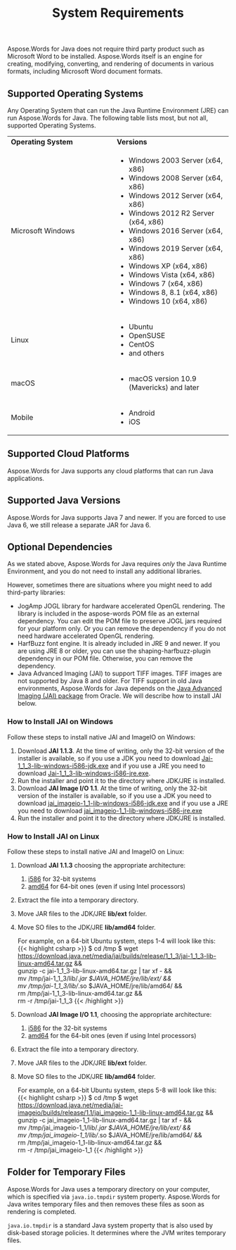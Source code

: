 ﻿---
title: System Requirements
second_title: Aspose.Words for Java
articleTitle: System Requirements
linktitle: System Requirements
description: "Before you start working with Aspose.Words for Java, ensure that you meet the operating system, platform, frameworks, and environment requirements so the activities on your devices are properly accounted for."
type: docs
weight: 80
url: /java/system-requirements/
---

Aspose.Words for Java does not require third party product such as Microsoft Word to be installed. Aspose.Words itself is an engine for creating, modifying, converting, and rendering of documents in various formats, including Microsoft Word document formats.

## Supported Operating Systems

Any Operating System that can run the Java Runtime Environment (JRE) can run Aspose.Words for Java. The following table lists most, but not all, supported Operating Systems.

<table>  
	<tr>
			<td style="font-weight: bold; width:400px">Operating System</td>
			<td style="font-weight: bold; width:400px">Versions</td>
		</tr>
  <tr>
			<td>Microsoft Windows</td>
			<td><ul><li>Windows 2003 Server (x64, x86)</li><li>Windows 2008 Server (x64, x86)</li><li>Windows 2012 Server (x64, x86)</li><li>Windows 2012 R2 Server (x64, x86)</li><li>Windows 2016 Server (x64, x86)</li><li>Windows 2019 Server (x64, x86)</li><li>Windows XP (x64, x86)</li><li>Windows Vista (x64, x86)</li><li>Windows 7 (x64, x86)</li><li>Windows 8, 8.1 (x64, x86)</li><li>Windows 10 (x64, x86)</li></ul></td>
		</tr>
  <tr>
			<td>Linux</td>
			<td><ul><li>Ubuntu</li><li>OpenSUSE</li><li>CentOS</li><li>and others</li></ul></td>
		</tr>
  <tr>
			<td>macOS</td>
			<td><ul><li>macOS version 10.9 (Mavericks) and later</li></ul></td>
		</tr>
  <tr>
			<td>Mobile</td>
			<td><ul><li>Android</li><li>iOS</li></ul></td>
		</tr>
</table>

## Supported Cloud Platforms

Aspose.Words for Java supports any cloud platforms that can run Java applications. 

## Supported Java Versions

Aspose.Words for Java supports Java 7 and newer. If you are forced to use Java 6, we still release a separate JAR for Java 6.


## Optional Dependencies

As we stated above, Aspose.Words for Java requires *only* the Java Runtime Environment, and you do not need to install any additional libraries.

However, sometimes there are situations where you might need to add third-party libraries:

- JogAmp JOGL library for hardware accelerated OpenGL rendering. The library is included in the aspose-words POM file as an external dependency. You can edit the POM file to preserve JOGL jars required for your platform only. Or you can remove the dependency if you do not need hardware accelerated OpenGL rendering.
- HarfBuzz font engine. It is already included in JRE 9 and newer. If you are using JRE 8 or older, you can use the shaping-harfbuzz-plugin dependency in our POM file. Otherwise, you can remove the dependency.
- Java Advanced Imaging (JAI) to support TIFF images. TIFF images are not supported by Java 8 and older. For TIFF support in old Java environments, Aspose.Words for Java depends on the [Java Advanced Imaging (JAI) package](https://www.oracle.com/java/technologies/java-archive-downloads-java-client-downloads.html) from Oracle. We will describe how to  install JAI below.

### How to Install JAI on Windows

Follow these steps to install native JAI and ImageIO on Windows:

1. Download **JAI 1.1.3**.
   At the time of writing, only the 32-bit version of the installer is available, so if you use a JDK you need to download [Jai-1_1_3-lib-windows-i586-jdk.exe](https://download.java.net/media/jai/builds/release/1_1_3/jai-1_1_3-lib-windows-i586-jdk.exe) and if you use a JRE you need to download [Jai-1_1_3-lib-windows-i586-jre.exe](https://download.java.net/media/jai/builds/release/1_1_3/jai-1_1_3-lib-windows-i586-jre.exe).
1. Run the installer and point it to the directory where JDK/JRE is installed.
1. Download **JAI Image I/O 1.1**.
   At the time of writing, only the 32-bit version of the installer is available, so if you use a JDK you need to download [jai_imageio-1_1-lib-windows-i586-jdk.exe](https://download.java.net/media/jai-imageio/builds/release/1.1/jai_imageio-1_1-lib-windows-i586-jdk.exe) and if you use a JRE you need to download [jai_imageio-1_1-lib-windows-i586-jre.exe](https://download.java.net/media/jai-imageio/builds/release/1.1/jai_imageio-1_1-lib-windows-i586-jre.exe)
1. Run the installer and point it to the directory where JDK/JRE is installed.

### How to Install JAI on Linux

Follow these steps to install native JAI and ImageIO on Linux:

1. Download **JAI 1.1.3** choosing the appropriate architecture:
   1. [i586](https://download.java.net/media/jai/builds/release/1_1_3/jai-1_1_3-lib-linux-i586.tar.gz) for 32-bit systems
   1. [amd64](https://download.java.net/media/jai/builds/release/1_1_3/jai-1_1_3-lib-linux-amd64.tar.gz) for 64-bit ones (even if using Intel processors)
1. Extract the file into a temporary directory.
1. Move JAR files to the JDK/JRE **lib/ext** folder.
1. Move SO files to the JDK/JRE **lib/amd64** folder.<br>

   For example, on a 64-bit Ubuntu system, steps 1-4 will look like this:<br>
   {{< highlight csharp >}}
   $ cd /tmp
   $ wget https://download.java.net/media/jai/builds/release/1_1_3/jai-1_1_3-lib-linux-amd64.tar.gz && \
   gunzip -c jai-1_1_3-lib-linux-amd64.tar.gz | tar xf - && \
   mv /tmp/jai-1_1_3/lib/*.jar $JAVA_HOME/jre/lib/ext/ && \
   mv /tmp/jai-1_1_3/lib/*.so $JAVA_HOME/jre/lib/amd64/ && \
   rm /tmp/jai-1_1_3-lib-linux-amd64.tar.gz && \
   rm -r /tmp/jai-1_1_3
   {{< /highlight >}}
1. Download **JAI Image I/O 1.1**, choosing the appropriate architecture:
   1. [i586](https://download.java.net/media/jai-imageio/builds/release/1.1/jai_imageio-1_1-lib-linux-i586.tar.gz) for the 32-bit systems
   1. [amd64](https://download.java.net/media/jai-imageio/builds/release/1.1/jai_imageio-1_1-lib-linux-amd64.tar.gz) for the 64-bit ones (even if using Intel processors)
1. Extract the file into a temporary directory.
1. Move JAR files to the JDK/JRE **lib/ext** folder.
1. Move SO files to the JDK/JRE **lib/amd64** folder.<br>

   For example, on a 64-bit Ubuntu system, steps 5-8 will look like this:<br>
   {{< highlight csharp >}}
   $ cd /tmp
   $ wget https://download.java.net/media/jai-imageio/builds/release/1.1/jai_imageio-1_1-lib-linux-amd64.tar.gz && \
   gunzip -c jai_imageio-1_1-lib-linux-amd64.tar.gz | tar xf - && \
   mv /tmp/jai_imageio-1_1/lib/*.jar $JAVA_HOME/jre/lib/ext/ && \
   mv /tmp/jai_imageio-1_1/lib/*.so $JAVA_HOME/jre/lib/amd64/ && \
   rm /tmp/jai_imageio-1_1-lib-linux-amd64.tar.gz && \
   rm -r /tmp/jai_imageio-1_1
   {{< /highlight >}}

## Folder for Temporary Files

Aspose.Words for Java uses a temporary directory on your computer, which is specified via `java.io.tmpdir` system property. Aspose.Words for Java writes temporary files and then removes these files as soon as rendering is completed.

`java.io.tmpdir` is a standard Java system property that is also used by disk-based storage policies. It determines where the JVM writes temporary files.
